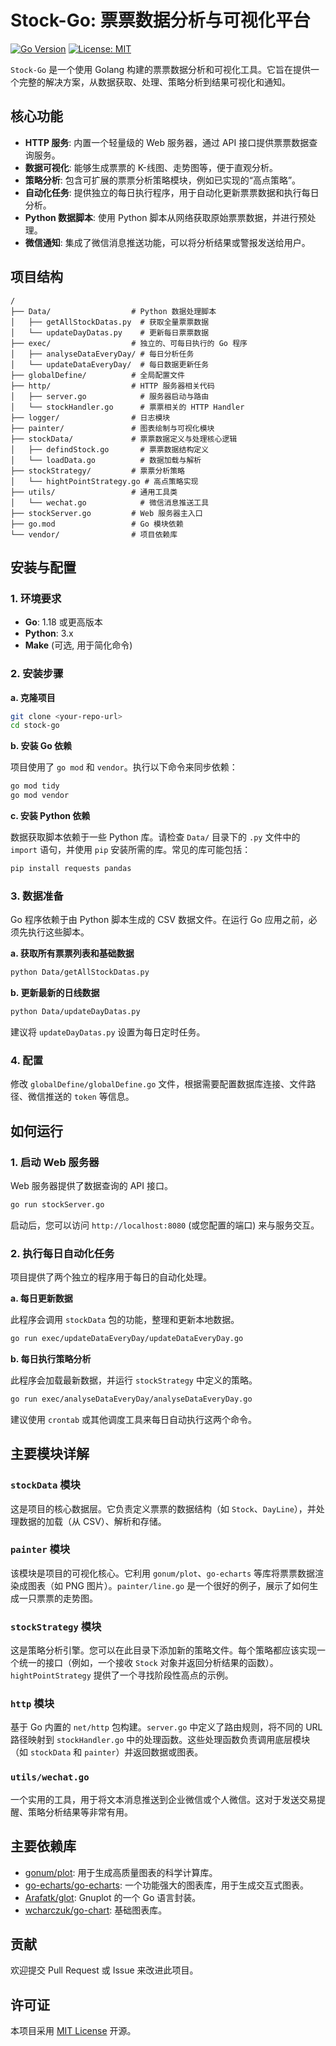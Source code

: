 # Stock-Go: 票票数据分析与可视化平台

[![Go Version](https://img.shields.io/badge/Go-1.18+-blue.svg)](https://golang.org/)
[![License: MIT](https://img.shields.io/badge/License-MIT-yellow.svg)](https://opensource.org/licenses/MIT)

`Stock-Go` 是一个使用 Golang 构建的票票数据分析和可视化工具。它旨在提供一个完整的解决方案，从数据获取、处理、策略分析到结果可视化和通知。

## 核心功能

- **HTTP 服务**: 内置一个轻量级的 Web 服务器，通过 API 接口提供票票数据查询服务。
- **数据可视化**: 能够生成票票的 K-线图、走势图等，便于直观分析。
- **策略分析**: 包含可扩展的票票分析策略模块，例如已实现的“高点策略”。
- **自动化任务**: 提供独立的每日执行程序，用于自动化更新票票数据和执行每日分析。
- **Python 数据脚本**: 使用 Python 脚本从网络获取原始票票数据，并进行预处理。
- **微信通知**: 集成了微信消息推送功能，可以将分析结果或警报发送给用户。

## 项目结构

```
/
├── Data/                  # Python 数据处理脚本
│   ├── getAllStockDatas.py  # 获取全量票票数据
│   └── updateDayDatas.py    # 更新每日票票数据
├── exec/                  # 独立的、可每日执行的 Go 程序
│   ├── analyseDataEveryDay/ # 每日分析任务
│   └── updateDataEveryDay/  # 每日数据更新任务
├── globalDefine/          # 全局配置文件
├── http/                  # HTTP 服务器相关代码
│   ├── server.go            # 服务器启动与路由
│   └── stockHandler.go      # 票票相关的 HTTP Handler
├── logger/                # 日志模块
├── painter/               # 图表绘制与可视化模块
├── stockData/             # 票票数据定义与处理核心逻辑
│   ├── defindStock.go       # 票票数据结构定义
│   └── loadData.go          # 数据加载与解析
├── stockStrategy/         # 票票分析策略
│   └── hightPointStrategy.go # 高点策略实现
├── utils/                 # 通用工具类
│   └── wechat.go            # 微信消息推送工具
├── stockServer.go         # Web 服务器主入口
├── go.mod                 # Go 模块依赖
└── vendor/                # 项目依赖库
```

## 安装与配置

### 1. 环境要求

- **Go**: 1.18 或更高版本
- **Python**: 3.x
- **Make** (可选, 用于简化命令)

### 2. 安装步骤

**a. 克隆项目**
```bash
git clone <your-repo-url>
cd stock-go
```

**b. 安装 Go 依赖**

项目使用了 `go mod` 和 `vendor`。执行以下命令来同步依赖：
```bash
go mod tidy
go mod vendor
```

**c. 安装 Python 依赖**

数据获取脚本依赖于一些 Python 库。请检查 `Data/` 目录下的 `.py` 文件中的 `import` 语句，并使用 `pip` 安装所需的库。常见的库可能包括：
```bash
pip install requests pandas
```

### 3. 数据准备

Go 程序依赖于由 Python 脚本生成的 CSV 数据文件。在运行 Go 应用之前，必须先执行这些脚本。

**a. 获取所有票票列表和基础数据**
```bash
python Data/getAllStockDatas.py
```

**b. 更新最新的日线数据**
```bash
python Data/updateDayDatas.py
```
建议将 `updateDayDatas.py` 设置为每日定时任务。

### 4. 配置

修改 `globalDefine/globalDefine.go` 文件，根据需要配置数据库连接、文件路径、微信推送的 `token` 等信息。

## 如何运行

### 1. 启动 Web 服务器

Web 服务器提供了数据查询的 API 接口。
```bash
go run stockServer.go
```
启动后，您可以访问 `http://localhost:8080` (或您配置的端口) 来与服务交互。

### 2. 执行每日自动化任务

项目提供了两个独立的程序用于每日的自动化处理。

**a. 每日更新数据**

此程序会调用 `stockData` 包的功能，整理和更新本地数据。
```bash
go run exec/updateDataEveryDay/updateDataEveryDay.go
```

**b. 每日执行策略分析**

此程序会加载最新数据，并运行 `stockStrategy` 中定义的策略。
```bash
go run exec/analyseDataEveryDay/analyseDataEveryDay.go
```
建议使用 `crontab` 或其他调度工具来每日自动执行这两个命令。

## 主要模块详解

### `stockData` 模块

这是项目的核心数据层。它负责定义票票的数据结构（如 `Stock`、`DayLine`），并处理数据的加载（从 CSV）、解析和存储。

### `painter` 模块

该模块是项目的可视化核心。它利用 `gonum/plot`、`go-echarts` 等库将票票数据渲染成图表（如 PNG 图片）。`painter/line.go` 是一个很好的例子，展示了如何生成一只票票的走势图。

### `stockStrategy` 模块

这是策略分析引擎。您可以在此目录下添加新的策略文件。每个策略都应该实现一个统一的接口（例如，一个接收 `Stock` 对象并返回分析结果的函数）。`hightPointStrategy` 提供了一个寻找阶段性高点的示例。

### `http` 模块

基于 Go 内置的 `net/http` 包构建。`server.go` 中定义了路由规则，将不同的 URL 路径映射到 `stockHandler.go` 中的处理函数。这些处理函数负责调用底层模块（如 `stockData` 和 `painter`）并返回数据或图表。

### `utils/wechat.go`

一个实用的工具，用于将文本消息推送到企业微信或个人微信。这对于发送交易提醒、策略分析结果等非常有用。

## 主要依赖库

- [gonum/plot](https://gonum.org/v1/plot): 用于生成高质量图表的科学计算库。
- [go-echarts/go-echarts](https://github.com/go-echarts/go-echarts): 一个功能强大的图表库，用于生成交互式图表。
- [Arafatk/glot](https://github.com/Arafatk/glot): Gnuplot 的一个 Go 语言封装。
- [wcharczuk/go-chart](https://github.com/wcharczuk/go-chart): 基础图表库。

## 贡献

欢迎提交 Pull Request 或 Issue 来改进此项目。

## 许可证

本项目采用 [MIT License](https://opensource.org/licenses/MIT) 开源。
